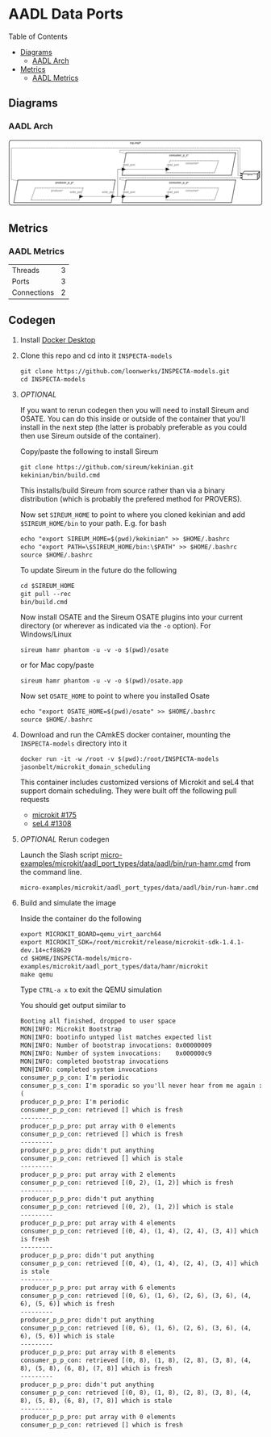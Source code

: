 # AADL Data Ports

 Table of Contents
  * [Diagrams](#diagrams)
    * [AADL Arch](#aadl-arch)
  * [Metrics](#metrics)
    * [AADL Metrics](#aadl-metrics)

## Diagrams
### AADL Arch
![AADL Arch](aadl/diagrams/arch.svg)

## Metrics
### AADL Metrics
| | |
|--|--|
|Threads|3|
|Ports|3|
|Connections|2|



## Codegen

1. Install [Docker Desktop](https://www.docker.com/products/docker-desktop/)

1. Clone this repo and cd into it ``INSPECTA-models``

   ```
   git clone https://github.com/loonwerks/INSPECTA-models.git
   cd INSPECTA-models
   ```

1. *OPTIONAL*

    If you want to rerun codegen then you will need to install Sireum
    and OSATE.  You can do this inside or outside of the container that you'll install in the next step (the latter is probably preferable as you could then use Sireum outside of the container).

    Copy/paste the following to install Sireum
    ```
    git clone https://github.com/sireum/kekinian.git
    kekinian/bin/build.cmd
    ```

    This installs/build Sireum from source rather than via a binary distribution (which is probably the prefered method for PROVERS).  

    Now set ``SIREUM_HOME`` to point to where you cloned kekinian and add ``$SIREUM_HOME/bin`` to your path.  E.g. for bash

    ```
    echo "export SIREUM_HOME=$(pwd)/kekinian" >> $HOME/.bashrc
    echo "export PATH=\$SIREUM_HOME/bin:\$PATH" >> $HOME/.bashrc
    source $HOME/.bashrc
    ```

    To update Sireum in the future do the following
    ```
    cd $SIREUM_HOME
    git pull --rec
    bin/build.cmd
    ```


    Now install OSATE and the Sireum OSATE plugins into your current directory (or wherever as indicated via the ``-o`` option).  For Windows/Linux 

    ```
    sireum hamr phantom -u -v -o $(pwd)/osate
    ```

    or for Mac copy/paste
    ```
    sireum hamr phantom -u -v -o $(pwd)/osate.app
    ```

    Now set ``OSATE_HOME`` to point to where you installed Osate

    ```
    echo "export OSATE_HOME=$(pwd)/osate" >> $HOME/.bashrc
    source $HOME/.bashrc
    ```

1. Download and run the CAmkES docker container, mounting the ``INSPECTA-models`` directory into it

   ```
   docker run -it -w /root -v $(pwd):/root/INSPECTA-models jasonbelt/microkit_domain_scheduling
   ```

   This container includes customized versions of Microkit and seL4 that support domain scheduling.  They were built off the following pull requests

   - [microkit #175](https://github.com/seL4/microkit/pull/175)
   - [seL4 #1308](https://github.com/seL4/seL4/pull/1308)

1. *OPTIONAL* Rerun codegen
   
    Launch the Slash script [micro-examples/microkit/aadl_port_types/data/aadl/bin/run-hamr.cmd](aadl/bin/run-hamr.cmd) from the command line.  

   ```
   micro-examples/microkit/aadl_port_types/data/aadl/bin/run-hamr.cmd
   ```

1. Build and simulate the image

    Inside the container do the following

    ```
    export MICROKIT_BOARD=qemu_virt_aarch64
    export MICROKIT_SDK=/root/microkit/release/microkit-sdk-1.4.1-dev.14+cf88629
    cd $HOME/INSPECTA-models/micro-examples/microkit/aadl_port_types/data/hamr/microkit
    make qemu
    ```

    Type ``CTRL-a x`` to exit the QEMU simulation
    
    You should get output similar to
    ```
    Booting all finished, dropped to user space
    MON|INFO: Microkit Bootstrap
    MON|INFO: bootinfo untyped list matches expected list
    MON|INFO: Number of bootstrap invocations: 0x00000009
    MON|INFO: Number of system invocations:    0x000000c9
    MON|INFO: completed bootstrap invocations
    MON|INFO: completed system invocations
    consumer_p_p_con: I'm periodic
    consumer_p_s_con: I'm sporadic so you'll never hear from me again :(
    producer_p_p_pro: I'm periodic
    consumer_p_p_con: retrieved [] which is fresh
    ---------
    producer_p_p_pro: put array with 0 elements
    consumer_p_p_con: retrieved [] which is fresh
    ---------
    producer_p_p_pro: didn't put anything
    consumer_p_p_con: retrieved [] which is stale
    ---------
    producer_p_p_pro: put array with 2 elements
    consumer_p_p_con: retrieved [(0, 2), (1, 2)] which is fresh
    ---------
    producer_p_p_pro: didn't put anything
    consumer_p_p_con: retrieved [(0, 2), (1, 2)] which is stale
    ---------
    producer_p_p_pro: put array with 4 elements
    consumer_p_p_con: retrieved [(0, 4), (1, 4), (2, 4), (3, 4)] which is fresh
    ---------
    producer_p_p_pro: didn't put anything
    consumer_p_p_con: retrieved [(0, 4), (1, 4), (2, 4), (3, 4)] which is stale
    ---------
    producer_p_p_pro: put array with 6 elements
    consumer_p_p_con: retrieved [(0, 6), (1, 6), (2, 6), (3, 6), (4, 6), (5, 6)] which is fresh
    ---------
    producer_p_p_pro: didn't put anything
    consumer_p_p_con: retrieved [(0, 6), (1, 6), (2, 6), (3, 6), (4, 6), (5, 6)] which is stale
    ---------
    producer_p_p_pro: put array with 8 elements
    consumer_p_p_con: retrieved [(0, 8), (1, 8), (2, 8), (3, 8), (4, 8), (5, 8), (6, 8), (7, 8)] which is fresh
    ---------
    producer_p_p_pro: didn't put anything
    consumer_p_p_con: retrieved [(0, 8), (1, 8), (2, 8), (3, 8), (4, 8), (5, 8), (6, 8), (7, 8)] which is stale
    ---------
    producer_p_p_pro: put array with 0 elements
    consumer_p_p_con: retrieved [] which is fresh
    ```